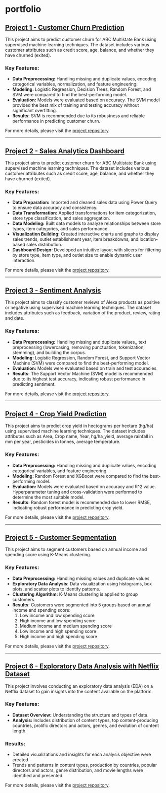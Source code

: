# portfolio

## [Project 1 - Customer Churn Prediction](https://github.com/pabodaR/customer-churn-prediction/tree/main)

This project aims to predict customer churn for ABC Multistate Bank using supervised machine learning techniques. The dataset includes various customer attributes such as credit score, age, balance, and whether they have churned (exited).

### Key Features:
- **Data Preprocessing:** Handling missing and duplicate values, encoding categorical variables, normalization, and feature engineering.
- **Modeling:** Logistic Regression, Decision Trees, Random Forest, and SVM were compared to find the best-performing model.
- **Evaluation:** Models were evaluated based on accuracy. The SVM model provided the best mix of training and testing accuracy without significant overfitting.
- **Results:** SVM is recommended due to its robustness and reliable performance in predicting customer churn.

For more details, please visit the [project repository](https://github.com/pabodaR/customer-churn-prediction/tree/main).

---

## [Project 2 - Sales Analytics Dashboard](https://github.com/pabodaR/sales-analytics-dashboard)

This project aims to predict customer churn for ABC Multistate Bank using supervised machine learning techniques. The dataset includes various customer attributes such as credit score, age, balance, and whether they have churned (exited).

### Key Features:
- **Data Preparation:** Imported and cleaned sales data using Power Query to ensure data accuracy and consistency.
- **Data Transformation:** Applied transformations for item categorization, store type classification, and sales aggregation.
- **Data Modeling:** Built data models to analyze relationships between store types, item categories, and sales performance.
- **Visualization Building:** Created interactive charts and graphs to display sales trends, outlet establishment year, item breakdowns, and location-based sales distribution.
- **Dashboard Design:** Developed an intuitive layout with slicers for filtering by store type, item type, and outlet size to enable dynamic user interaction. 

For more details, please visit the [project repository](https://github.com/pabodaR/sales-analytics-dashboard).

---

## [Project 3 - Sentiment Analysis](https://github.com/pabodaR/sentiment-analysis)

This project aims to classify customer reviews of Alexa products as positive or negative using supervised machine learning techniques. The dataset includes attributes such as feedback, variation of the product, review, rating and date.

### Key Features:
- **Data Preprocessing:** Handling missing and duplicate values,, text preprocessing (lowercasing, removing punctuation, tokenization, stemming), and building the corpus.
- **Modeling:** Logistic Regression, Random Forest, and Support Vector Machine (SVM) were compared to find the best-performing model.
- **Evaluation:** Models were evaluated based on train and test accuracies. 
- **Results:** The Support Vector Machine (SVM) model is recommended due to its highest test accuracy, indicating robust performance in predicting sentiment.

For more details, please visit the [project repository](https://github.com/pabodaR/sentiment-analysis).

---

## [Project 4 - Crop Yield Prediction](https://github.com/pabodaR/crop-yield-prediction)

This project aims to predict crop yield in hectograms per hectare (hg/ha) using supervised machine learning techniques. The dataset includes attributes such as Area, Crop name, Year, hg/ha_yield, average rainfall in mm per year, pesticides in tonnes, average temperature.

### Key Features:
- **Data Preprocessing:** Handling missing and duplicate values, encoding categorical variables, and feature engineering.
- **Modeling:** Random Forest and XGBoost were compared to find the best-performing model.
- **Evaluation:** Models were evaluated based on accuracy and R^2 value. Hyperparameter tuning and cross-validation were performed to determine the most suitable model.
- **Results:** Random forest model is recommended due to lower RMSE, indicating robust performance in predicting crop yield.

For more details, please visit the [project repository](https://github.com/pabodaR/crop-yield-prediction).

---

## [Project 5 - Customer Segmentation](https://github.com/pabodaR/customer-segmentation/tree/main)

This project aims to segment customers based on annual income and spending score using K-Means clustering.

### Key Features:
- **Data Preprocessing:** Handling missing values and duplicate values.
- **Exploratory Data Analysis:** Data visualization using histograms, box plots, and scatter plots to identify patterns.
- **Clustering Algorithm:** K-Means clustering is applied to group customers.
- **Results:** Customers were segmented into 5 groups based on annual income and spending score:
  1. Low income and low spending score
  2. High income and low spending score
  3. Medium income and medium spending score
  4. Low income and high spending score
  5. High income and high spending score

For more details, please visit the [project repository](https://github.com/pabodaR/customer-segmentation/tree/main).

---

## [Project 6 - Exploratory Data Analysis with Netflix Dataset](https://github.com/pabodaR/exploratory-data-analysis-netflix)

This project involves conducting an exploratory data analysis (EDA) on a Netflix dataset to gain insights into the content available on the platform.

### Key Features:
- **Dataset Overview:** Understanding the structure and types of data.
- **Analysis:** Includes distribution of content types, top content-producing countries, prolific directors and actors, genres, and evolution of content length.

### Results:
- Detailed visualizations and insights for each analysis objective were created.
- Trends and patterns in content types, production by countries, popular directors and actors, genre distribution, and movie lengths were identified and presented.

For more details, please visit the [project repository](https://github.com/pabodaR/exploratory-data-analysis-netflix).
